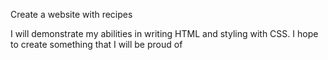 Create a website with recipes

I will demonstrate my abilities in writing HTML and styling with CSS. I hope to create something that I will be proud of
